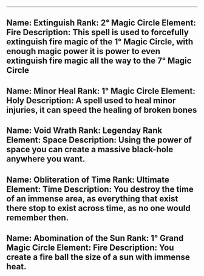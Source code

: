 
---
Name: Extinguish
Rank: 2° Magic Circle
Element: Fire
Description: This spell is used to forcefully extinguish fire magic of the 1° Magic Circle, with enough magic power it is power to even extinguish fire magic all the way to the 7° Magic Circle
---
Name: Minor Heal
Rank: 1° Magic Circle
Element: Holy
Description: A spell used to heal minor injuries, it can speed the healing of broken bones
---
Name: Void Wrath
Rank: Legenday Rank
Element: Space
Description: Using the power of space you can create a massive black-hole anywhere you want.
---
Name: Obliteration of Time
Rank: Ultimate
Element: Time
Description: You destroy the time of an immense area, as everything that exist there stop to exist across time, as no one would remember then.
---
Name: Abomination of the Sun
Rank: 1° Grand Magic Circle
Element: Fire
Description: You create a fire ball the size of a sun with immense heat.
---

